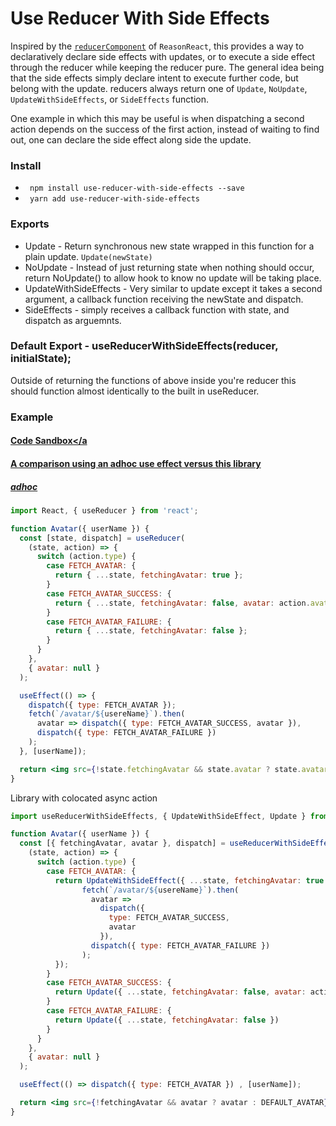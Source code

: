 # Use Reducer With Side Effects
  Inspired by the <a href="https://reasonml.github.io/reason-react/docs/en/state-actions-reducer">`reducerComponent`</a> of `ReasonReact`, this provides a way to declaratively declare side effects with updates, or to execute a side effect through the reducer while keeping the reducer pure.
  The general idea being that the side effects simply declare intent to execute further code, but belong with the update.
  reducers always return one of `Update`, `NoUpdate`, `UpdateWithSideEffects`, or `SideEffects` function.

 One example in which this may be useful is when dispatching a second action depends on the success of the first action, instead of waiting to find out, one can declare the side effect along side the update.
 
 ### Install
 
 * ``` npm install use-reducer-with-side-effects --save```
 * ``` yarn add use-reducer-with-side-effects```

### Exports

* Update - Return synchronous new state wrapped in this function for a plain update. `Update(newState)`
* NoUpdate - Instead of just returning state when nothing should occur, return NoUpdate() to allow hook to know no update will be taking place.
* UpdateWithSideEffects - Very similar to update except it takes a second argument, a callback function receiving the newState and dispatch. 
* SideEffects - simply receives a callback function with state, and dispatch as arguemnts.

### Default Export - useReducerWithSideEffects(reducer, initialState);

Outside of returning the functions of above inside you're reducer this should function almost identically to the built in useReducer.

### Example 

#### <a href="https://codesandbox.io/s/angry-bouman-rc2x6">Code Sandbox</a

#### A comparison using an adhoc use effect versus this library

##### adhoc 
```jsx
import React, { useReducer } from 'react';

function Avatar({ userName }) {
  const [state, dispatch] = useReducer(
    (state, action) => {
      switch (action.type) {
        case FETCH_AVATAR: {
          return { ...state, fetchingAvatar: true };
        }
        case FETCH_AVATAR_SUCCESS: {
          return { ...state, fetchingAvatar: false, avatar: action.avatar };
        }
        case FETCH_AVATAR_FAILURE: {
          return { ...state, fetchingAvatar: false };
        }
      }
    },
    { avatar: null }
  );

  useEffect(() => {
    dispatch({ type: FETCH_AVATAR });
    fetch(`/avatar/${usereName}`).then(
      avatar => dispatch({ type: FETCH_AVATAR_SUCCESS, avatar }),
      dispatch({ type: FETCH_AVATAR_FAILURE })
    );
  }, [userName]);

  return <img src={!state.fetchingAvatar && state.avatar ? state.avatar : DEFAULT_AVATAR} />
}
```
Library with colocated async action
```jsx
import useReducerWithSideEffects, { UpdateWithSideEffect, Update } from 'use-reducer-with-side-effects';

function Avatar({ userName }) {
  const [{ fetchingAvatar, avatar }, dispatch] = useReducerWithSideEffects(
    (state, action) => {
      switch (action.type) {
        case FETCH_AVATAR: {
          return UpdateWithSideEffect({ ...state, fetchingAvatar: true }, (state, dispatch) => { // the second argument can also be an array of side effects
                fetch(`/avatar/${usereName}`).then(
                  avatar =>
                    dispatch({
                      type: FETCH_AVATAR_SUCCESS,
                      avatar
                    }),
                  dispatch({ type: FETCH_AVATAR_FAILURE })
                );
          });
        }
        case FETCH_AVATAR_SUCCESS: {
          return Update({ ...state, fetchingAvatar: false, avatar: action.avatar });
        }
        case FETCH_AVATAR_FAILURE: {
          return Update({ ...state, fetchingAvatar: false })
        }
      }
    },
    { avatar: null }
  );

  useEffect(() => dispatch({ type: FETCH_AVATAR }) , [userName]);

  return <img src={!fetchingAvatar && avatar ? avatar : DEFAULT_AVATAR} />;
}
```
